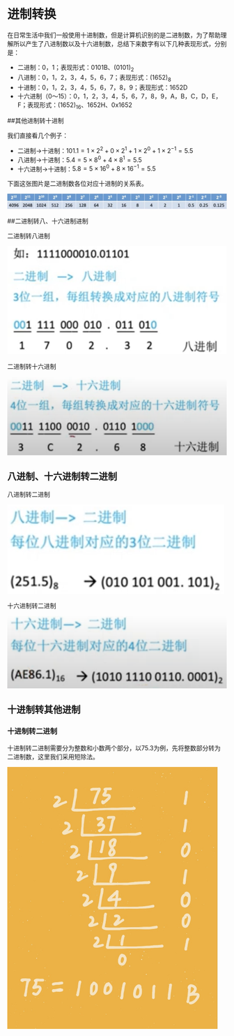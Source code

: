 # 进制转换

在日常生活中我们一般使用十进制数，但是计算机识别的是二进制数，为了帮助理解所以产生了八进制数以及十六进制数，总结下来数字有以下几种表现形式，分别是：

- 二进制：0，1；表现形式：0101B、$(0101)_2$
- 八进制：0，1，2，3，4，5，6，7；表现形式：$(1652)_8$
- 十进制：0，1，2，3，4，5，6，7，8，9；表现形式：1652D
- 十六进制（0～15）：0，1，2，3，4，5，6，7，8，9，A，B，C，D，E，F；表现形式：$(1652)_{16}$、1652H、0x1652

##其他进制转十进制

我们直接看几个例子：

- 二进制->十进制：$101.1=1\times2^2+0\times2^1+1\times2^0+1\times2^{-1}=5.5$
- 八进制->十进制：$5.4=5\times8^0+4\times8^1=5.5$
- 十六进制->十进制：$5.8=5\times16^0+8\times16^{-1}=5.5$

下面这张图片是二进制数各位对应十进制的关系表。

![binary](../img/binary.png)

##二进制转八、十六进制进制

二进制转八进制

![binary28](../img/binary28.png)

二进制转十六进制

![binary216](../img/binary216.png)

## 八进制、十六进制转二进制

八进制转二进制

![82binary](../img/82binary.png)

十六进制转二进制

![162binary](../img/162binary.png)

## 十进制转其他进制

### 十进制转二进制

十进制转二进制需要分为整数和小数两个部分，以75.3为例，先将整数部分转为二进制数，这里我们采用短除法。

<img src="../img/102binary.jpeg" height=600px margin=0 auto></img>

